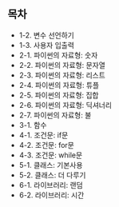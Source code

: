 
## 목차
* 1-2. 변수 선언하기
* 1-3. 사용자 입출력
* 2-1. 파이썬의 자료형: 숫자
* 2-2. 파이썬의 자료형: 문자열
* 2-3. 파이썬의 자료형: 리스트
* 2-4. 파이썬의 자료형: 튜플
* 2-5. 파이썬의 자료형: 집합
* 2-6. 파이썬의 자료형: 딕셔너리
* 2-7. 파이썬의 자료형: 불
* 3-1. 함수
* 4-1. 조건문: if문
* 4-2. 조건문: for문
* 4-3. 조건문: while문
* 5-1. 클래스: 기본사용
* 5-2. 클래스: 더 다루기
* 6-1. 라이브러리: 랜덤
* 6-2. 라이브러리: 시간

